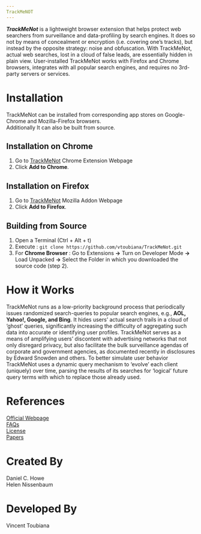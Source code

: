 ```yaml
---
TrackMeNOT
---
```

<p><strong><em>TrackMeNot</em></strong>  is a lightweight browser extension that helps protect web searchers from surveillance and data-profiling by search engines. It does so not by means of concealment or encryption (i.e. covering one’s tracks), but instead by the opposite strategy: noise and obfuscation. With TrackMeNot, actual web searches, lost in a cloud of false leads, are essentially hidden in plain view. User-installed TrackMeNot works with Firefox and Chrome browsers, integrates with all popular search engines, and requires no 3rd-party servers or services.</p>
<h1 id="installation">Installation</h1>
<p>TrackMeNot can be installed from corresponding app stores on Google-Chrome and Mozilla-Firefox browsers.<br>
Additionally It can also be built from source.</p>
<h2 id="installation-on-chrome">Installation on Chrome</h2>
<ol>
<li>Go to <a href="https://chrome.google.com/webstore/detail/trackmenot/cgllkjmdafllcidaehjejjhpfkmanmka">TrackMeNot</a> Chrome Extension Webpage</li>
<li>Click <strong>Add to Chrome</strong>.</li>
</ol>
<h2 id="installation-on-firefox">Installation on Firefox</h2>
<ol>
<li>Go to <a href="https://addons.mozilla.org/en-US/firefox/addon/trackmenot/?src=search">TrackMeNot</a> Mozilla Addon Webpage</li>
<li>Click <strong>Add to Firefox</strong>.</li>
</ol>
<h2 id="building-from-source">Building from Source</h2>
<ol>
<li>Open a Terminal (Ctrl + Alt + t)</li>
<li>Execute : <code>git clone https://github.com/vtoubiana/TrackMeNot.git</code></li>
<li>For <strong>Chrome Browser</strong> : Go to Extensions <strong>-&gt;</strong>  Turn on Developer Mode <strong>-&gt;</strong> Load Unpacked <strong>-&gt;</strong> Select the Folder in which you downloaded the source code (step 2).</li>
</ol>
<h1 id="how-it-works">How it Works</h1>
<p>TrackMeNot runs as a low-priority background process that periodically issues randomized search-queries to popular search engines, e.g., <strong>AOL, Yahoo!, Google, and Bing</strong>. It hides users’ actual search trails in a cloud of ‘ghost’ queries, significantly increasing the difficulty of aggregating such data into accurate or identifying user profiles. TrackMeNot serves as a means of amplifying users’ discontent with advertising networks that not only disregard privacy, but also facilitate the bulk surveillance agendas of corporate and government agencies, as documented recently in disclosures by Edward Snowden and others. To better simulate user behavior TrackMeNot uses a dynamic query mechanism to ‘evolve’ each client (uniquely) over time, parsing the results of its searches for ‘logical’ future query terms with which to replace those already used.</p>
<h1 id="references">References</h1>
<p><a href="http://trackmenot.io/">Official Webpage</a><br>
<a href="http://trackmenot.io/faq.html">FAQs</a><br>
<a href="https://github.com/vtoubiana/TrackMeNot/blob/master/LICENSE">License</a><br>
<a href="http://trackmenot.io/resources/trackmenot2009.pdf">Papers</a></p>
<h1 id="created-by">Created By</h1>
<p>Daniel C. Howe<br>
Helen Nissenbaum</p>
<h1 id="developed-by">Developed By</h1>
<p>Vincent Toubiana</p>

